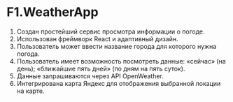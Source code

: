 # F1.WeatherApp

1. Создан простейший сервис просмотра информации о погоде.
2. Использован фреймворк React и адаптивный дизайн.
3. Пользователь может ввести название города для которого нужна погода.
4. Пользователь имеет возможность посмотреть данные:
«сейчас» (на день);
«ближайшие пять дней» (по дням на пять суток).
5. Данные запрашиваются через API OpenWeather.
6. Интегрирована карта Яндекс для отображения выбранной локации на карте.
